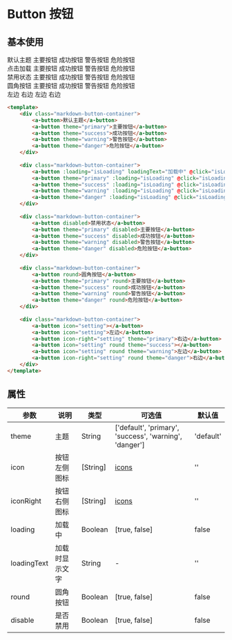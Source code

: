 <script>
    import { ref } from 'vue';
    import AButton from '@/components/button';
    
    export default {
        components: { AButton },
        setup () {
            const isLoading = ref(false);
            
            return {
                isLoading,
            }
        },
    };
</script>

# Button 按钮

## 基本使用

<div class="markdown-button-container">
    <a-button>默认主题</a-button>
    <a-button theme="primary">主要按钮</a-button>
    <a-button theme="success">成功按钮</a-button>
    <a-button theme="warning">警告按钮</a-button>
    <a-button theme="danger">危险按钮</a-button>
</div>

<div class="markdown-button-container">
    <a-button :loading="isLoading" loadingText="加载中" @click="isLoading = !isLoading">点击加载</a-button>
    <a-button theme="primary" :loading="isLoading" @click="isLoading = !isLoading">主要按钮</a-button>
    <a-button theme="success" :loading="isLoading" @click="isLoading = !isLoading">成功按钮</a-button>
    <a-button theme="warning" :loading="isLoading" @click="isLoading = !isLoading">警告按钮</a-button>
    <a-button theme="danger" :loading="isLoading" @click="isLoading = !isLoading">危险按钮</a-button>
</div>

<div class="markdown-button-container">
    <a-button disabled>禁用状态</a-button>
    <a-button theme="primary" disabled>主要按钮</a-button>
    <a-button theme="success" disabled>成功按钮</a-button>
    <a-button theme="warning" disabled>警告按钮</a-button>
    <a-button theme="danger" disabled>危险按钮</a-button>
</div>

<div class="markdown-button-container">
    <a-button round>圆角按钮</a-button>
    <a-button theme="primary" round>主要按钮</a-button>
    <a-button theme="success" round>成功按钮</a-button>
    <a-button theme="warning" round>警告按钮</a-button>
    <a-button theme="danger" round>危险按钮</a-button>
</div>

<div class="markdown-button-container">
    <a-button icon="setting"></a-button>
    <a-button icon="setting">左边</a-button>
    <a-button icon-right="setting" theme="primary">右边</a-button>
    <a-button icon="setting" round theme="success"></a-button>
    <a-button icon="setting" round theme="warning">左边</a-button>
    <a-button icon-right="setting" round theme="danger">右边</a-button>
</div>

```html
<template>
    <div class="markdown-button-container">
        <a-button>默认主题</a-button>
        <a-button theme="primary">主要按钮</a-button>
        <a-button theme="success">成功按钮</a-button>
        <a-button theme="warning">警告按钮</a-button>
        <a-button theme="danger">危险按钮</a-button>
    </div>
    
    <div class="markdown-button-container">
        <a-button :loading="isLoading" loadingText="加载中" @click="isLoading = !isLoading">点击加载</a-button>
        <a-button theme="primary" :loading="isLoading" @click="isLoading = !isLoading">主要按钮</a-button>
        <a-button theme="success" :loading="isLoading" @click="isLoading = !isLoading">成功按钮</a-button>
        <a-button theme="warning" :loading="isLoading" @click="isLoading = !isLoading">警告按钮</a-button>
        <a-button theme="danger" :loading="isLoading" @click="isLoading = !isLoading">危险按钮</a-button>
    </div>
    
    <div class="markdown-button-container">
        <a-button disabled>禁用状态</a-button>
        <a-button theme="primary" disabled>主要按钮</a-button>
        <a-button theme="success" disabled>成功按钮</a-button>
        <a-button theme="warning" disabled>警告按钮</a-button>
        <a-button theme="danger" disabled>危险按钮</a-button>
    </div>
    
    <div class="markdown-button-container">
        <a-button round>圆角按钮</a-button>
        <a-button theme="primary" round>主要按钮</a-button>
        <a-button theme="success" round>成功按钮</a-button>
        <a-button theme="warning" round>警告按钮</a-button>
        <a-button theme="danger" round>危险按钮</a-button>
    </div>
    
    <div class="markdown-button-container">
        <a-button icon="setting"></a-button>
        <a-button icon="setting">左边</a-button>
        <a-button icon-right="setting" theme="primary">右边</a-button>
        <a-button icon="setting" round theme="success"></a-button>
        <a-button icon="setting" round theme="warning">左边</a-button>
        <a-button icon-right="setting" round theme="danger">右边</a-button>
    </div>
</template>
```

## 属性

| 参数 | 说明 | 类型 | 可选值 | 默认值 |
|------|------|------|------|------|
| theme | 主题 | String  | ['default', 'primary', 'success', 'warning', 'danger'] | 'default' |
| icon | 按钮左侧图标 | [String] | [icons](icon) | '' |
| iconRight | 按钮右侧图标 | [String] | [icons](icon) | '' |
| loading | 加载中 | Boolean | [true, false] | false |
| loadingText | 加载时显示文字 | String | - | '' |
| round | 圆角按钮 | Boolean | [true, false] | false |
| disable | 是否禁用 | Boolean | [true, false] | false |

